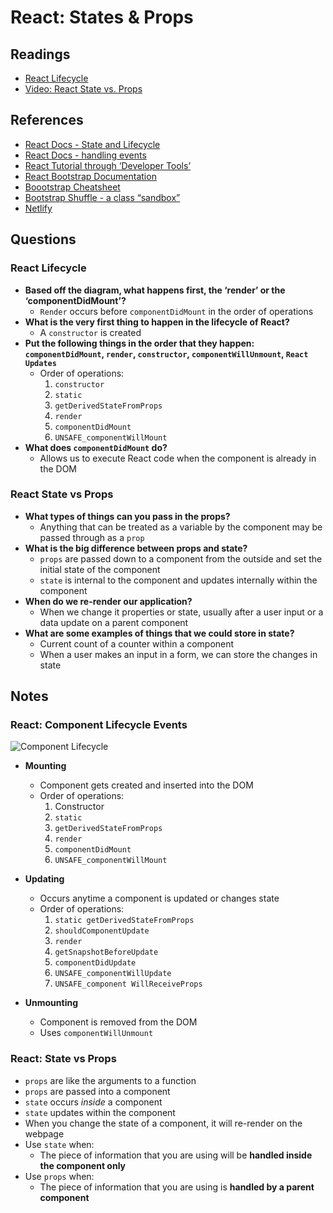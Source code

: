 # React: States & Props

## Readings

* [React Lifecycle](https://medium.com/@joshuablankenshipnola/react-component-lifecycle-events-cb77e670a093)
* [Video: React State vs. Props](https://www.youtube.com/watch?v=IYvD9oBCuJI)

## References

* [React Docs - State and Lifecycle](https://reactjs.org/docs/state-and-lifecycle.html)
* [React Docs - handling events](https://reactjs.org/docs/handling-events.html)
* [React Tutorial through ‘Developer Tools’](https://reactjs.org/tutorial/tutorial.html)
* [React Bootstrap Documentation](https://react-bootstrap.github.io/)
* [Boootstrap Cheatsheet](https://getbootstrap.com/docs/5.0/examples/cheatsheet/)
* [Bootstrap Shuffle - a class “sandbox”](https://bootstrapshuffle.com/classes)
* [Netlify](https://www.netlify.com/)

## Questions

### React Lifecycle

* **Based off the diagram, what happens first, the ‘render’ or the ‘componentDidMount’?**
  * `Render` occurs before `componentDidMount` in the order of operations
* **What is the very first thing to happen in the lifecycle of React?**
  * A `constructor` is created
* **Put the following things in the order that they happen: `componentDidMount`, `render`, `constructor`, `componentWillUnmount`, `React Updates`**
  * Order of operations:
    1. `constructor`
    2. `static`
    3. `getDerivedStateFromProps`
    4. `render`
    5. `componentDidMount`
    6. `UNSAFE_componentWillMount`
* **What does `componentDidMount` do?**
  * Allows us to execute React code when the component is already in the DOM

### React State vs Props

* **What types of things can you pass in the props?**
  * Anything that can be treated as a variable by the component may be passed through as a `prop`
* **What is the big difference between props and state?**
  * `props` are passed down to a component from the outside and set the initial state of the component
  * `state` is internal to the component and updates internally within the component
* **When do we re-render our application?**
  * When we change it properties or state, usually after a user input or a data update on a parent component
* **What are some examples of things that we could store in state?**
  * Current count of a counter within a component
  * When a user makes an input in a form, we can store the changes in state

## Notes

### React: Component Lifecycle Events

![Component Lifecycle](https://miro.medium.com/max/720/0*0saPKFiTUk6W3FYp)

* **Mounting**
  * Component gets created and inserted into the DOM
  * Order of operations:
    1. Constructor
    2. `static`
    3. `getDerivedStateFromProps`
    4. `render`
    5. `componentDidMount`
    6. `UNSAFE_componentWillMount`
* **Updating**
  * Occurs anytime a component is updated or changes state
  * Order of operations:
    1. `static getDerivedStateFromProps`
    2. `shouldComponentUpdate`
    3. `render`
    4. `getSnapshotBeforeUpdate`
    5. `componentDidUpdate`
    6. `UNSAFE_componentWillUpdate`
    7. `UNSAFE_component WillReceiveProps`

* **Unmounting**
  * Component is removed from the DOM
  * Uses `componentWillUnmount`

### React: State vs Props

* `props` are like the arguments to a function
* `props` are passed into a component
* `state` occurs *inside* a component
* `state` updates within the component
* When you change the state of a component, it will re-render on the webpage
* Use `state` when:
  * The piece of information that you are using will be **handled inside the component only**
* Use `props` when:
  * The piece of information that you are using is **handled by a parent component**
